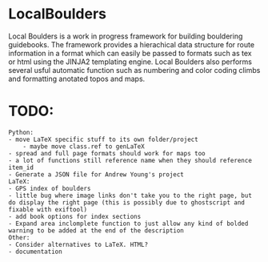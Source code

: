 # LocalBoulders
 Local Boulders is a work in progress framework for building bouldering guidebooks. The framework provides a hierachical data structure for route information in a format which can easily be passed to formats such as tex or html using the JINJA2 templating engine. Local Boulders also performs several usful automatic function such as numbering and color coding climbs and formatting anotated topos and maps. 

# TODO:
	Python:
	- move LaTeX specific stuff to its own folder/project
        - maybe move class.ref to genLaTeX
	- spread and full page formats should work for maps too
	- a lot of functions still reference name when they should reference item_id
	- Generate a JSON file for Andrew Young's project
    LaTeX:
    - GPS index of boulders
	- little bug where image links don't take you to the right page, but do display the right page (this is possibly due to ghostscript and fixable with exiftool)
	- add book options for index sections
	- Expand area inclomplete function to just allow any kind of bolded warning to be added at the end of the description
    Other:
    - Consider alternatives to LaTeX. HTML?
    - documentation